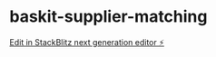 # baskit-supplier-matching

[Edit in StackBlitz next generation editor ⚡️](https://stackblitz.com/~/github.com/yamadaWiike/baskit-supplier-matching)